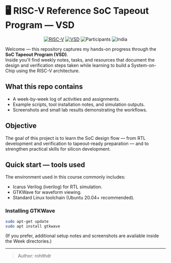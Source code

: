 # 🖥️ RISC-V Reference SoC Tapeout Program — VSD
<div align="center">

[![RISC-V](https://img.shields.io/badge/RISC--V-SoC%20Tapeout-blue?style=for-the-badge&logo=riscv)](https://riscv.org/)
[![VSD](https://img.shields.io/badge/VSD-Program-orange?style=for-the-badge)](https://vsdiat.vlsisystemdesign.com/)
![Participants](https://img.shields.io/badge/Participants-3500+-success?style=for-the-badge)
![India](https://img.shields.io/badge/Made%20in-India-saffron?style=for-the-badge)

</div>

Welcome — this repository captures my hands-on progress through the **SoC Tapeout Program (VSD)**.  
Inside you'll find weekly notes, tasks, and resources that document the design and verification steps taken while learning to build a System-on-Chip using the RISC-V architecture.

## What this repo contains
- A week-by-week log of activities and assignments.
- Example scripts, tool installation notes, and simulation outputs.
- Screenshots and small lab results demonstrating the workflows.

## Objective
The goal of this project is to learn the SoC design flow — from RTL development and verification to tapeout-ready preparation — and to strengthen practical skills for silicon development.

## Quick start — tools used
The environment used in this course commonly includes:
- Icarus Verilog (iverilog) for RTL simulation.
- GTKWave for waveform viewing.
- Standard Linux toolchain (Ubuntu 20.04+ recommended).

### Installing GTKWave
```bash
sudo apt-get update
sudo apt install gtkwave
```

(If you prefer, additional setup notes and screenshots are available inside the Week directories.)

---

> Author: rohithdr
